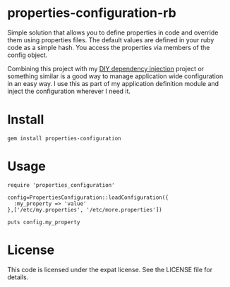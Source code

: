 # properties-configuration-rb

Simple solution that allows you to define properties in code and override them using properties files. The default values are defined in your ruby code
as a simple hash. You access the properties via members of the config object.

Combining this project with my [DIY dependency injection](https://github.com/jillesvangurp/diy-dependency-injection-rb) project or something similar is a good way to manage application wide configuration in an easy way. I use this as part of my application definition module and inject the configuration wherever I need it.

# Install
    gem install properties-configuration

# Usage

    require 'properties_configuration'
    
    config=PropertiesConfiguration::loadConfiguration({
      :my_property => 'value'
    },['/etc/my.properties', '/etc/more.properties'])
    
    puts config.my_property

# License

This code is licensed under the expat license. See the LICENSE file for details.

